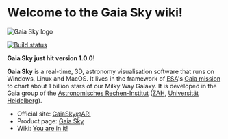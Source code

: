 # Welcome to the Gaia Sky wiki!

![Gaia Sky logo](https://zah.uni-heidelberg.de/fileadmin/user_upload/gaia/gaiasky/img/GaiaSkySplash-s.jpg)

[![Build status](https://circleci.com/gh/ari-zah/gaiasky/tree/master.svg?style=svg)](https://circleci.com/gh/ari-zah/gaiasky/tree/master)

**Gaia Sky just hit version 1.0.0!**

**Gaia Sky** is a real-time, 3D, astronomy visualisation software that
runs on Windows, Linux and MacOS. It lives in the framework of
[ESA](http://www.esa.int/ESA)'s [Gaia mission](http://sci.esa.int/gaia) to chart about 1 billion stars of our Milky Way Galaxy. It is developed in the Gaia group of the [Astronomisches Rechen-Institut](www.ari.uni-heidelberg.de) ([ZAH](www.zah.uni-heidelberg.de), [Universität Heidelberg](www.uni-heidelberg.de)).

* Official site: [GaiaSky@ARI](http://www.zah.uni-heidelberg.de/gaia2/outreach/gaiasky/)
* Product page: [Gaia Sky](http://ari-zah.github.io/gaiasky)
* Wiki: [You are in it!](https://github.com/ari-zah/gaiasky/wiki/)

